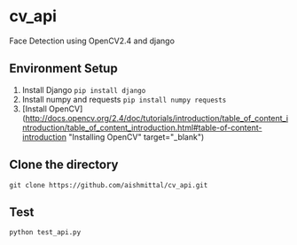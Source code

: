 # cv_api
Face Detection using OpenCV2.4 and django
## Environment Setup
1. Install Django
```pip install django```
2. Install numpy and requests
```pip install numpy requests```
3. [Install OpenCV]
(http://docs.opencv.org/2.4/doc/tutorials/introduction/table_of_content_introduction/table_of_content_introduction.html#table-of-content-introduction "Installing OpenCV" target="_blank")

## Clone the directory
``` git clone https://github.com/aishmittal/cv_api.git ```

## Test
``` python test_api.py ```
